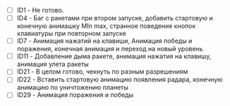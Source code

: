 - [ ] ID1 - Не готово.
- [ ] ID4 - Баг с ракетами при втором запуске, добавить стартовую и конечную анимашку MIn max, странное поведение кнопок клавиатуры при повторном запуске
- [ ] ID7 - Анимация нажатий на клавиши, Анимация победы и поражения, конечная анимация и переход на новый уровень
- [ ] ID11 - Добавление дыма ракете, анимация нажатия на клавишу, анимация улета ракеты
- [ ] ID21 - В целом готово, чекнуть по разным разрешениям
- [ ] ID22 - Вставить стартовую анимацию появления радара, конечную анимацию по уничтожению планеты
- [ ] ID29 - Анимация поражения и победы